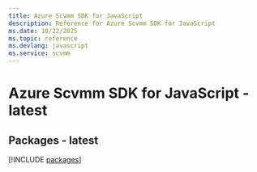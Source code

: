 ```yaml
---
title: Azure Scvmm SDK for JavaScript
description: Reference for Azure Scvmm SDK for JavaScript
ms.date: 10/22/2025
ms.topic: reference
ms.devlang: javascript
ms.service: scvmm
---
```

# Azure Scvmm SDK for JavaScript - latest
## Packages - latest
[!INCLUDE [packages](scvmm-index.md)]